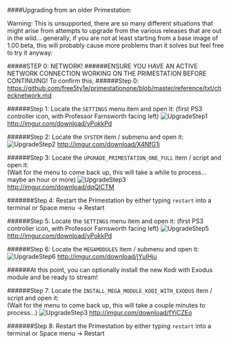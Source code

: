 ####Upgrading from an older Primestation:

Warning: This is unsupported, there are so many different situations that might arise from attempts to upgrade from the various releases that are out in the wild... generally, if you are not at least starting from a base image of 1.00 beta, this will probably cause more problems than it solves but feel free to try it anyway:

#####STEP 0: NETWORK!
######ENSURE YOU HAVE AN ACTIVE NETWORK CONNECTION WORKING ON THE PRIMESTATION BEFORE CONTINUING!
To confirm this, 
######Step 0: https://github.com/free5ty1e/primestationone/blob/master/reference/txt/checknetwork.md

######Step 1: Locate the `SETTINGS` menu item and open it:
(first PS3 controller icon, with Professor Farnsworth facing left)
![UpgradeStep1](http://imgur.com/download/vPokkPd)
http://imgur.com/download/vPokkPd

######Step 2: Locate the `SYSTEM` item / submenu and open it:
![UpgradeStep2](http://imgur.com/download/X4NfG1i)
http://imgur.com/download/X4NfG1i

######Step 3: Locate the `UPGRADE_PRIMESTATION_ONE_FULL` item / script and open it:  
(Wait for the menu to come back up, this will take a while to process... maybe an hour or more)
![UpgradeStep3](http://imgur.com/download/dqQICTM)
http://imgur.com/download/dqQICTM

#######Step 4: Restart the Primestation by either typing `restart` into a terminal or Space menu -> Restart

######Step 5: Locate the `SETTINGS` menu item and open it:
(first PS3 controller icon, with Professor Farnsworth facing left)
![UpgradeStep5](http://imgur.com/download/vPokkPd)
http://imgur.com/download/vPokkPd

######Step 6: Locate the `MEGAMODULES` item / submenu and open it:
![UpgradeStep6](http://imgur.com/download/jYuIHju)
http://imgur.com/download/jYuIHju

######At this point, you can optionally install the new Kodi with Exodus module and be ready to stream!

######Step 7: Locate the `INSTALL_MEGA_MODULE_KODI_WITH_EXODUS` item / script and open it:  
(Wait for the menu to come back up, this will take a couple minutes to process...)
![UpgradeStep3](http://imgur.com/download/fYiCZEo)
http://imgur.com/download/fYiCZEo

#######Step 8: Restart the Primestation by either typing `restart` into a terminal or Space menu -> Restart
